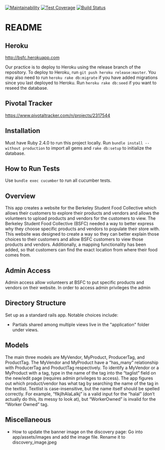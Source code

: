 [![Maintainability](https://api.codeclimate.com/v1/badges/237c342e4fc77c0c3689/maintainability)](https://codeclimate.com/github/asliakalin/Berkeley-Student-Food-Collective)
[![Test Coverage](https://api.codeclimate.com/v1/badges/237c342e4fc77c0c3689/test_coverage)](https://codeclimate.com/github/asliakalin/Berkeley-Student-Food-Collective/test_coverage)
[![Build Status](https://travis-ci.org/asliakalin/Berkeley-Student-Food-Collective.svg?branch=master)](https://travis-ci.com/asliakalin/Berkeley-Student-Food-Collective)

# README

## Heroku

http://bsfc.herokuapp.com

Our practice is to deploy to Heroku using the release branch of the repository.
To deploy to Heroku, run `git push heroku release:master`. You may also need to run `heroku rake db:migrate` if you have added migrations since you last deployed to Heroku. Run `heroku rake db:seed` if you want to reseed the database.

## Pivotal Tracker

https://www.pivotaltracker.com/n/projects/2317544

## Installation

Must have Ruby 2.4.0 to run this project locally. Run `bundle install --without production` to import all gems and `rake db:setup` to initialize the database.

## How to Run Tests

Use `bundle exec cucumber` to run all cucumber tests.

## Overview

This app creates a website for the Berkeley Student Food Collective which allows their customers to explore their products and vendors and allows the volunteers to upload products and vendors for the customers to view. The Berkeley Student Food Collective (BSFC) needed a way to better express why they choose specific products and vendors to populate their store with. This website was designed to create a way so they can better explain those choices to their customers and allow BSFC customers to view those products and vendors. Additionally, a mapping functionality has been added, so that customers can find the exact location from where their food comes from.

## Admin Access

Admin access allow volunteers at BSFC to put specific products and vendors on their website. In order to access admin privileges the admin

## Directory Structure

Set up as a standard rails app. Notable choices include:

- Partials shared among multiple views live in the "application" folder under views.

## Models

The main three models are MyVendor, MyProduct, ProducerTag, and ProductTag. The MyVendor and MyProduct have a “has_many” relationship with ProducerTag and ProductTag respectively. To identify a MyVendor or a MyProduct with a tag, type in the name of the tag into the “taglist” field on the new/edit page (requires admin privileges to access). The app figures out which product/vendor has what tag by searching the name of the tag in the textlist. Textlist is case-insensitive, but the name itself should be spelled correctly. For example, “flkjlhAlaLalkj” is a valid input for the “halal” (don’t actually do this, its messy to look at), but “WorkerOwned” is invalid for the “Worker Owned” tag.

## Miscellaneous

- How to update the banner image on the discovery page: Go into app/assets/images and add the image file. Rename it to discovery_image.jpeg
